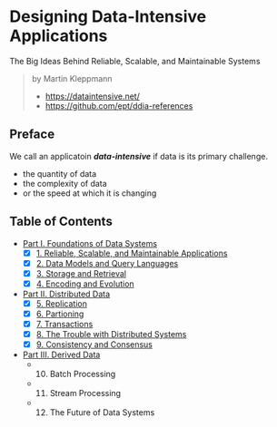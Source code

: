 # Designing Data-Intensive Applications

The Big Ideas Behind Reliable, Scalable, and Maintainable Systems

> by Martin Kleppmann
>
> - <https://dataintensive.net/>
> - <https://github.com/ept/ddia-references>

## Preface

We call an applicatoin ***data-intensive*** if data is its primary challenge.

- the quantity of data
- the complexity of data
- or the speed at which it is changing

## Table of Contents

- [Part I. Foundations of Data Systems](./part_1_foundations_of_data_systems/)
  - [x] [1. Reliable, Scalable, and Maintainable Applications](./part_1_foundations_of_data_systems/01_reliable_scalable_and_maintainable_applications.md)
  - [x] [2. Data Models and Query Languages](./part_1_foundations_of_data_systems/02_data_models_and_query_languages.md)
  - [x] [3. Storage and Retrieval](./part_1_foundations_of_data_systems/03_storage_and_retrieval.md)
  - [x] [4. Encoding and Evolution](./part_1_foundations_of_data_systems/04_encoding_and_evolution.md)
- [Part II. Distributed Data](./part_2_distributed_data/README.md)
  - [x] [5. Replication](./part_2_distributed_data/05_replication.md)
  - [x] [6. Partioning](./part_2_distributed_data/06_partitioning.md)
  - [x] [7. Transactions](./part_2_distributed_data/07_transactions.md)
  - [x] [8. The Trouble with Distributed Systems](./part_2_distributed_data/08_the_trouble_with_distributed_systems.md)
  - [x] [9. Consistency and Consensus](./part_2_distributed_data/09_consistency_and_consensus.md)
- [Part III. Derived Data](./part_3_derived_data/README.md)
  - 10. Batch Processing
  - 11. Stream Processing
  - 12. The Future of Data Systems
